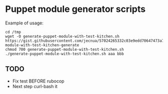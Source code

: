 # Puppet module generator scripts

Example of usage:

    cd /tmp
    wget -O generate-puppet-module-with-test-kitchen.sh https://gist.githubusercontent.com/jecnua/57024265332c03e9edd70647473a793e/raw/puppet-module-with-test-kitchen-generate
    chmod 700 generate-puppet-module-with-test-kitchen.sh
    ./generate-puppet-module-with-test-kitchen.sh aaa bbb

## TODO

- Fix test BEFORE rubocop
- Next step curl-bash it
